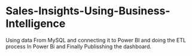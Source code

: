 # Sales-Insights-Using-Business-Intelligence

Using data From MySQL and connecting it to Power BI and doing the ETL process In Power Bi and Finally Publisshing the dashboard.
